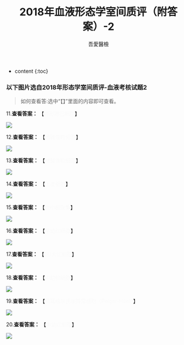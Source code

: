 ﻿---
layout: post
title:  "2018年血液形态学室间质评（附答案）-2"
categories: 室间质评
tags: 形态学 血液
author: 吾愛醫檢
---

* content
{:toc}
### 以下图片选自2018年形态学室间质评-血液考核试题2
> 如何查看答:选中“【】”里面的内容即可查看。

11.**查看答案：** 【<font color="#FAFAFA">异形淋巴细胞</font>】

![](http://m.qpic.cn/psb?/V10ERWVs2gqn6Q/Aseb3iFt.1QVzecv4goavHG.2XiIyS6M0HMt4QTCVHk!/b/dEcBAAAAAAAA&bo=YAOHAgAAAAARB9Y!&rf=viewer_4)




12.**查看答案：** 【<font color="#FAFAFA">嗜碱性粒细胞</font>】

![](http://m.qpic.cn/psb?/V10ERWVs2gqn6Q/.Jd7v1yhaxiII6Qqw5A6E0*QYlUpgM2mBlpnXmX5*9s!/b/dDUBAAAAAAAA&bo=lQNfAgAAAAARF.s!&rf=viewer_4)

13.**查看答案：** 【<font color="#FAFAFA">嗜酸性粒细胞</font>】

![](http://m.qpic.cn/psb?/V10ERWVs2gqn6Q/0LFJWnfaq22E31U4oAIJthEa8Syxp*32yT00AjutN.4!/b/dDUBAAAAAAAA&bo=YAOGAgAAAAARF8c!&rf=viewer_4)

14.**查看答案：** 【<font color="#FAFAFA">上皮细胞</font>】

![](http://m.qpic.cn/psb?/V10ERWVs2gqn6Q/OLtijylWTEObROS7KzIPEWOA06xwCzDYvvt9jl7wbCY!/b/dDUBAAAAAAAA&bo=jgN.AgAAAAARF9E!&rf=viewer_4)

15.**查看答案：** 【<font color="#FAFAFA">血小板聚集</font>】
 
![](http://m.qpic.cn/psb?/V10ERWVs2gqn6Q/9gOuP6TauScXdlW8OMYlQiQ43KANtyPsZWLjjDenUWA!/b/dDIBAAAAAAAA&bo=9gI6AgAAAAADR64!&rf=viewer_4)

16.**查看答案：** 【<font color="#FAFAFA">早幼红细胞</font>】
 
![](http://m.qpic.cn/psb?/V10ERWVs2gqn6Q/0saRxa1GJhDVP.80jVoi3cdiHInP0zfu1X88qvOa95Y!/b/dDUBAAAAAAAA&bo=fAEgAQAAAAADJ14!&rf=viewer_4)

17.**查看答案：** 【<font color="#FAFAFA">巨/大红细胞</font>】
 
![](http://m.qpic.cn/psb?/V10ERWVs2gqn6Q/Pp*CeTw8FfaGwxaD6wvnCgKGHwCNBqioT1MPQVE*F6Y!/b/dDQBAAAAAAAA&bo=fAEcAQAAAAADJ2I!&rf=viewer_4)

18.**查看答案：** 【<font color="#FAFAFA">中幼粒细胞</font>】
 
![](http://m.qpic.cn/psb?/V10ERWVs2gqn6Q/TMP0fBeZXeClJKgFsBRRVKXdNwa*Lw7JP.xb4KlIAS0!/b/dDcBAAAAAAAA&bo=cwEZAQAAAAADJ2g!&rf=viewer_4)

19.**查看答案：** 【<font color="#FAFAFA">佩耳格尔氏核异常细胞（Pelger-Hüet）</font>】
 
![](http://m.qpic.cn/psb?/V10ERWVs2gqn6Q/s1kgNj0mDdy*EiU.qRfSZiQcaOPM*n438SK9Q9rX9sE!/b/dEIBAAAAAAAA&bo=fAEZAQAAAAADJ2c!&rf=viewer_4)

20.**查看答案：** 【<font color="#FAFAFA">中幼红细胞</font>】
 
![](http://m.qpic.cn/psb?/V10ERWVs2gqn6Q/b9T61clszUrMBU10*I8dtH52jvpo2Za3F2ZQoPKG2P4!/b/dDYBAAAAAAAA&bo=RgHwAAAAAAADF4U!&rf=viewer_4)